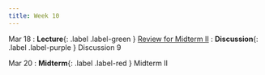```yaml
---
title: Week 10
---
```


Mar 18
: **Lecture**{: .label .label-green } [Review for Midterm II](/assets/lecture_slides/lec16.pdf)
: **Discussion**{: .label .label-purple } Discussion 9

Mar 20
: **Midterm**{: .label .label-red } Midterm II
